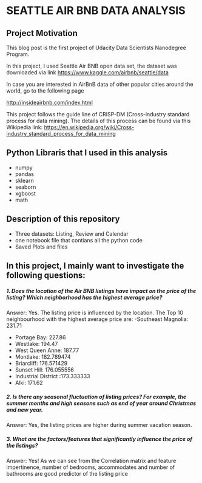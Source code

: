 # SEATTLE AIR BNB DATA ANALYSIS


## Project Motivation 

This blog post is the first project of Udacity Data Scientists Nanodegree Program. 

In this project, I used Seattle Air BNB open data set, the dataset was downloaded via link https://www.kaggle.com/airbnb/seattle/data

In case you are interested in AirBnB data of other popular cities around the world, go to the following page 

http://insideairbnb.com/index.html


This project follows the guide line of CRISP-DM (Cross-industry standard process for data mining). The details of this process can be found via this Wikipedia link: https://en.wikipedia.org/wiki/Cross-industry_standard_process_for_data_mining

## Python Libraris that I used in this analysis

* numpy 
* pandas
* sklearn
* seaborn
* xgboost
* math


## Description of this repository

* Three datasets: Listing, Review and Calendar 
* one notebook file that contians all the python code
* Saved Plots and files 


## In this project, I mainly want to investigate the following questions:

##### 1. Does the location of the Air BNB listings have impact on the price of the listing?  Which neighborhood has the highest average price?

  Answer: Yes. The listing price is influenced by the location. The Top 10 neighbourhood with the highest average price are:
 -Southeast Magnolia: 231.71
 - Portage Bay: 227.86
 - Westlake: 194.47
 - West Queen Anne: 187.77
 - Montlake: 182.789474
 - Briarcliff: 176.571429
 - Sunset Hill: 176.055556
 - Industrial District :173.333333
 - Alki: 171.62 

##### 2. Is there any seasonal fluctuation of listing prices? For example, the summer months and high seasons such as end of year around Christmas and new year.

   Answer: Yes, the listing prices are higher during summer vacation season.

##### 3. What are the factors/features that significantly influence the price of the listings?

   Answer: Yes!  As we can see from the Correlation matrix and feature impertinence, number of bedrooms, accommodates and number of bathrooms are good predictor of the listing price
